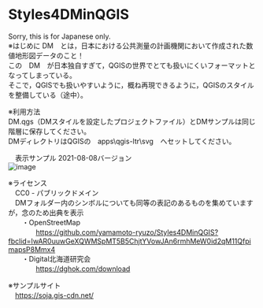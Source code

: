 # Styles4DMinQGIS<BR>
Sorry, this is for Japanese only.<BR>
※はじめに
DM　とは，日本における公共測量の計画機関において作成された数値地形図データのこと！<BR>
この　DM　が日本独自すぎて，QGISの世界でとても扱いにくいフォーマットとなってしまっている。<BR>
そこで，QGISでも扱いやすいように，概ね再現できるように，QGISのスタイルを整備している（途中）。<BR>

※利用方法<BR>
DM.qgs（DMスタイルを設定したプロジェクトファイル）とDMサンプルは同じ階層に保存してください。<BR>
DMディレクトリはQGISの　apps\qgis-ltr\svg　へセットしてください。<BR>

　表示サンプル 2021-08-08バージョン<BR>
![image](https://user-images.githubusercontent.com/86514652/128618182-dbb06100-a64c-4e6b-befd-84733ab71ead.png)<BR>

※ライセンス<BR>
　CC0 - パブリックドメイン<BR>
　DMフォルダー内のシンボルについても同等の表記のあるものを集めていますが，念のため出典を表示<BR>
　　・OpenStreetMap<BR>
 　　　　https://github.com/yamamoto-ryuzo/Styles4DMinQGIS?fbclid=IwAR0uuwGeXQWMSpMT5B5ChjtYVowJAn6rmhMeW0id2qM11QfpimapsP8Mmx4<BR>
　　・Digital北海道研究会<BR>
 　　　　https://dghok.com/download<BR>

※サンプルサイト<BR>
　https://soja.gis-cdn.net/<BR>
